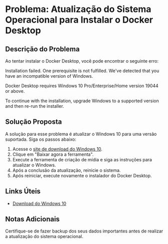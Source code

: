 # Problema: Atualização do Sistema Operacional para Instalar o Docker Desktop

## Descrição do Problema

Ao tentar instalar o Docker Desktop, você pode encontrar o seguinte erro:

Installation failed. One prerequisite is not fulfilled.
We've detected that you have an incompatible version of Windows.

Docker Desktop requires Windows 10 Pro/Enterprise/Home version 19044 or above.

To continue with the installation, upgrade Windows to a supported version and then re-run the installer.


## Solução Proposta

A solução para esse problema é atualizar o Windows 10 para uma versão suportada. Siga os passos abaixo:

1. Acesse o [site de download do Windows 10](https://www.microsoft.com/pt-br/software-download/windows10).
2. Clique em "Baixar agora a ferramenta".
3. Execute a ferramenta de criação de mídia e siga as instruções para atualizar o Windows.
4. Após a conclusão da atualização, reinicie o sistema.
5. Após reiniciar, execute novamente o instalador do Docker Desktop.

## Links Úteis

- [Download do Windows 10](https://www.microsoft.com/pt-br/software-download/windows10)

## Notas Adicionais

Certifique-se de fazer backup dos seus dados importantes antes de realizar a atualização do sistema operacional.
